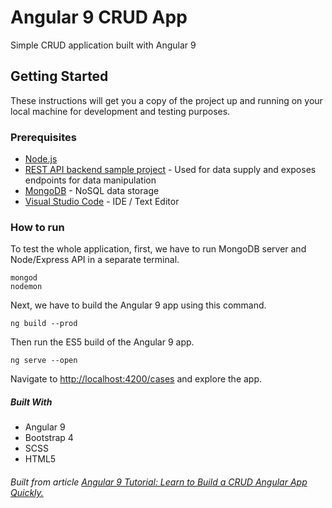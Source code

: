 # Angular 9 CRUD App

Simple CRUD application built with Angular 9

## Getting Started

These instructions will get you a copy of the project up and running on your local machine for development and testing purposes.

### Prerequisites

* [Node.js](https://nodejs.org/en/#home-downloadhead)
* [REST API backend sample project](https://github.com/didinj/coronavirus-restapi) - Used for data supply and exposes endpoints for data manipulation
* [MongoDB](https://docs.mongodb.com/manual/installation/) - NoSQL data storage
* [Visual Studio Code](https://code.visualstudio.com/download) - IDE / Text Editor

### How to run

To test the whole application, first, we have to run MongoDB server and Node/Express API in a separate terminal.

```
mongod
nodemon
```

Next, we have to build the Angular 9 app using this command. 

```
ng build --prod
```
Then run the ES5 build of the Angular 9 app.

```
ng serve --open
```

Navigate to [http://localhost:4200/cases](http://localhost:4200/cases) and explore the app.

##### Built With

* Angular 9
* Bootstrap 4
* SCSS
* HTML5

###### Built from article [Angular 9 Tutorial: Learn to Build a CRUD Angular App Quickly.](https://www.djamware.com/post/5e435e84a8d0ef4300ffc5f6/angular-9-tutorial-learn-to-build-a-crud-angular-app-quickly)
